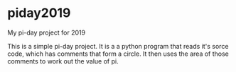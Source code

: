 # piday2019
My pi-day project for 2019

This is a simple pi-day project. It is a a python program that reads it's sorce code, which has comments that form a circle. It then uses the area of those comments to work out the value of pi.
